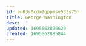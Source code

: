 ```yaml
---
id: an03r0cdm2qppmsv533s75r
title: George Washington
desc: ''
updated: 1695662896620
created: 1695662885844
---
```

